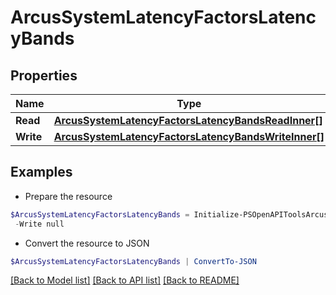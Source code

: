 # ArcusSystemLatencyFactorsLatencyBands
## Properties

Name | Type | Description | Notes
------------ | ------------- | ------------- | -------------
**Read** | [**ArcusSystemLatencyFactorsLatencyBandsReadInner[]**](ArcusSystemLatencyFactorsLatencyBandsReadInner.md) |  | [optional] 
**Write** | [**ArcusSystemLatencyFactorsLatencyBandsWriteInner[]**](ArcusSystemLatencyFactorsLatencyBandsWriteInner.md) |  | [optional] 

## Examples

- Prepare the resource
```powershell
$ArcusSystemLatencyFactorsLatencyBands = Initialize-PSOpenAPIToolsArcusSystemLatencyFactorsLatencyBands  -Read null `
 -Write null
```

- Convert the resource to JSON
```powershell
$ArcusSystemLatencyFactorsLatencyBands | ConvertTo-JSON
```

[[Back to Model list]](../README.md#documentation-for-models) [[Back to API list]](../README.md#documentation-for-api-endpoints) [[Back to README]](../README.md)

